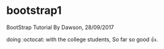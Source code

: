 # bootstrap1
BootStrap Tutorial
By Dawson, 28/09/2017

doing :octocat: with the college students, So far so good :+1:.


